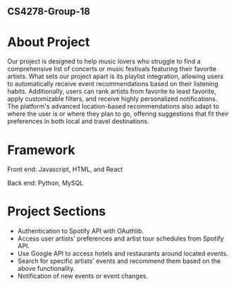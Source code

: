 ## CS4278-Group-18
# About Project	
Our project is designed to help music lovers who struggle to find a comprehensive list of concerts or music festivals featuring their favorite artists. What sets our project apart is its playlist integration, allowing users to automatically receive event recommendations based on their listening habits. Additionally, users can rank artists from favorite to least favorite, apply customizable filters, and receive highly personalized notifications. The platform's advanced location-based recommendations also adapt to where the user is or where they plan to go, offering suggestions that fit their preferences in both local and travel destinations.

# Framework
Front end: Javascript, HTML, and React

Back end: Python, MySQL

# Project Sections
- Authentication to Spotify API with OAuthlib. 
- Access user artists' preferences and artist tour schedules from Spotify API.
- Use Google API to access hotels and restaurants around located events.
- Search for specific artists' events and recommend them based on the above functionality.
- Notification of new events or event changes. 
